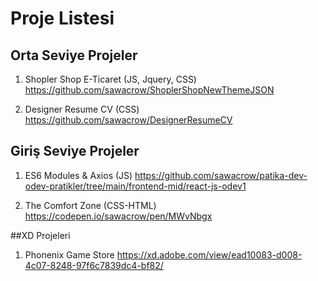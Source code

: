 # Proje Listesi

## Orta Seviye Projeler

1) Shopler Shop E-Ticaret (JS, Jquery, CSS)
https://github.com/sawacrow/ShoplerShopNewThemeJSON

2) Designer Resume CV (CSS)
https://github.com/sawacrow/DesignerResumeCV

## Giriş Seviye Projeler
1) ES6 Modules & Axios (JS)
https://github.com/sawacrow/patika-dev-odev-pratikler/tree/main/frontend-mid/react-js-odev1

2) The Comfort Zone (CSS-HTML)
https://codepen.io/sawacrow/pen/MWvNbgx


##XD Projeleri
1) Phonenix Game Store https://xd.adobe.com/view/ead10083-d008-4c07-8248-97f6c7839dc4-bf82/
